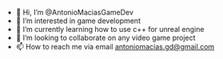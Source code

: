 - 👋 Hi, I’m @AntonioMaciasGameDev
- 👀 I’m interested in game development
- 🌱 I’m currently learning how to use c++ for unreal engine
- 💞️ I’m looking to collaborate on any video game project
- 📫 How to reach me via email antoniomacias.gd@gmail.com

<!---
AntonioMaciasGameDev/AntonioMaciasGameDev is a ✨ special ✨ repository because its `README.md` (this file) appears on your GitHub profile.
You can click the Preview link to take a look at your changes.
--->
